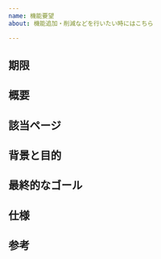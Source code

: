 ```yaml
---
name: 機能要望
about: 機能追加・削減などを行いたい時にはこちら

---
```


## 期限

## 概要

## 該当ページ

## 背景と目的

## 最終的なゴール

## 仕様

## 参考
